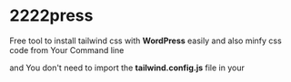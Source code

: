 # 2222press

Free tool to install tailwind css with **WordPress** easily and also minfy css code from Your Command line

and You don't need to import the **tailwind.config.js** file in your **<script src>** html page
Because it is all merged automatically with the css file

**works smart**
You can change the file and folder names and they will be found

### I know the guide looks big, but it's very, very easy

## Getting Started

1- You must have npm packge

2- You must have bash script

_______________________________________

# Setup

1.  `cd project_directory/wp-content/themes/YourTheme/YourAssets/`
1.  `git clone https://github.com/borma425/2222press.git`
1.  `cd 2222press/render`
1.  `bash render.sh -install`

## Now to prepare the Tailwind css file You have two choices :

### A- without Optimizing for Production
build your CSS  With full prepare without minify

1.  `bash render.sh -full`

### B- With Optimizing for Production

build your CSS  With prepare css minify your classes 

2.  `bash render.sh -minify`
_______________________________________

# general information

Files with the default name :

* tailwind.min.css 
* input.css 
* tailwind.config.js 
* functions.php

are downloaded and used You can change them externally

But you must make sure to modify them in the variables in the **render.sh**  file between line **2:8**


_______________________________________

# How it works ?
* tailwindcss **node_modules** downloads normally as the official tailwind does
* Create a **tailwind.config.js** file
* import **tailwind.min.css** file as hook in **functions.php** in end of lines of file

  
 Codes are copied from the tool's core files

* simple-functions.php
* simple.config.js

 So if you want when installing something to be copied, you can modify the file and it will be transferred as it is
  
 _______________________________________

# How to Uninstall
 Just
 * remove a hook from **functions.php**
 * delete **2222press** folder
 _______________________________________

# How to upload a template without packages
We know that the **node_modules** folder is large in size
  
so , just delete :
* node_modules folder
* package.json
* package-lock.json
 
also you can delete optional:
* tailwind.config.js 
  
 
but You don't need to delete the **tailwind.config.js**  file, it will be recognized automatically next time when you install
  
It will not be created again, do not worry
  
 This is how you can upload the template in a smaller size and reuse it again locally without **tailwind.config.js** file customizations
 

  
 
